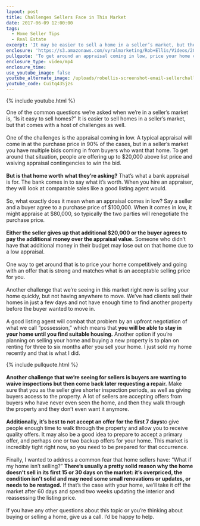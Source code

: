 ```yaml
---
layout: post
title: Challenges Sellers Face in This Market
date: 2017-06-09 12:00:00
tags:
  - Home Seller Tips
  - Real Estate
excerpt: 'It may be easier to sell a home in a seller’s market, but there are still a number of challenges that we see sellers facing. In today’s video, I list them and offer possible solutions to those problems.'
enclosure: 'https://s3.amazonaws.com/vyralmarketing/Rob+Ellis/Videos/2017/Challenges+Sellers+Face+in+This+Market+-+Central+Ohio+Real+Estate+Agent.mp4'
pullquote: 'To get around an appraisal coming in low, price your home competitively.'
enclosure_type: video/mp4
enclosure_time:
use_youtube_image: false
youtube_alternate_image: /uploads/robellis-screenshot-email-sellerchallenges.jpg
youtube_code: Cuitq43Sjzs
---
```



{% include youtube.html %}

One of the common questions we’re asked when we’re in a seller’s market is, “Is it easy to sell homes?” It is easier to sell homes in a seller’s market, but that comes with a host of challenges as well.
<br>&nbsp;
<br>One of the challenges is the appraisal coming in low. A typical appraisal will come in at the purchase price in 90% of the cases, but in a seller’s market you have multiple bids coming in from buyers who want that home. To get around that situation, people are offering up to $20,000 above list price and waiving appraisal contingencies to win the bid.
<br>&nbsp;
<br>**But is that home worth what they’re asking?** That’s what a bank appraisal is for. The bank comes in to say what it’s worth. When you hire an appraiser, they will look at comparable sales like a good listing agent would.
<br>&nbsp;
<br>So, what exactly does it mean when an appraisal comes in low? Say a seller and a buyer agree to a purchase price of $100,000. When it comes in low, it might appraise at $80,000, so typically the two parties will renegotiate the purchase price.&nbsp;
<br>&nbsp;
<br>**Either the seller gives up that additional $20,000 or the buyer agrees to pay the additional money over the appraisal value.** Someone who didn’t have that additional money in their budget may lose out on that home due to a low appraisal.
<br>&nbsp;
<br>One way to get around that is to price your home competitively and going with an offer that is strong and matches what is an acceptable selling price for you.
<br>&nbsp;
<br>Another challenge that we’re seeing in this market right now is selling your home quickly, but not having anywhere to move. We’ve had clients sell their homes in just a few days and not have enough time to find another property before the buyer wanted to move in.
<br>&nbsp;
<br>A good listing agent will combat that problem by an upfront negotiation of what we call “possession,” which means that **you will be able to stay in your home until you find suitable housing.** Another option if you’re planning on selling your home and buying a new property is to plan on renting for three to six months after you sell your home. I just sold my home recently and that is what I did.

{% include pullquote.html %}
<br>&nbsp;
<br>**Another challenge that we’re seeing for sellers is buyers are wanting to waive inspections but then come back later requesting a repair.** Make sure that you as the seller give shorter inspection periods, as well as giving buyers access to the property. A lot of sellers are accepting offers from buyers who have never even seen the home, and then they walk through the property and they don’t even want it anymore.
<br>&nbsp;
<br>**Additionally, it’s best to not accept an offer for the first 7 days**to give people enough time to walk through the property and allow you to receive quality offers. It may also be a good idea to prepare to accept a primary offer, and perhaps one or two backup offers for your home. This market is incredibly tight right now, so you need to be prepared for that occurrence.
<br>&nbsp;
<br>Finally, I wanted to address a common fear that home sellers have: “What if my home isn’t selling?” **There’s usually a pretty solid reason why the home doesn’t sell in its first 15 or 30 days on the market: it’s overpriced, the condition isn’t solid and may need some small renovations or updates, or needs to be restaged.** If that’s the case with your home, we’ll take it off the market after 60 days and spend two weeks updating the interior and reassessing the listing price.
<br>&nbsp;
<br>If you have any other questions about this topic or you’re thinking about buying or selling a home, give us a call. I’d be happy to help.